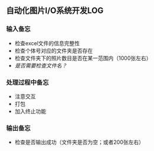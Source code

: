 ## 自动化图片I/O系统开发LOG

### 输入备忘

+ 检查excel文件的信息完整性
+ 检查个体号对应的文件夹是否存在
+ 检查文件夹下的照片数目是否在某一范围内（1000张左右）
+ *是否需要检查文件名？*

### 处理过程中备忘

+ 注意交互
+ 打包
+ 加入终止功能

### 输出备忘

+ 检查是否输出成功（文件夹是否为空；或者200张左右）